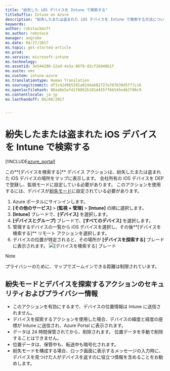 ```yaml
---
title: "紛失した iOS デバイスを Intune で検索する"
titleSuffix: Intune on Azure
description: "紛失したまたは盗まれた iOS デバイスを Intune で検索する方法について説明します。&quot;"
keywords: 
author: robstackmsft
ms.author: robstack
manager: angrobe
ms.date: 04/27/2017
ms.topic: get-started-article
ms.prod: 
ms.service: microsoft-intune
ms.technology: 
ms.assetid: 3e544286-12ad-4a3a-86f8-d2cf16940b1f
ms.suite: ems
ms.custom: intune-azure
ms.translationtype: Human Translation
ms.sourcegitcommit: df3c42d8b52d1a01ddab82727e707639d5f77c16
ms.openlocfilehash: 80aa0e5afd1f8862b181d455ff6b545e462f90c9
ms.contentlocale: ja-jp
ms.lasthandoff: 06/08/2017


---
```


# <a name="locate-lost-or-stolen-ios-devices-with-intune"></a>紛失したまたは盗まれた iOS デバイスを Intune で検索する


[!INCLUDE[azure_portal](./includes/azure_portal.md)]

この**[デバイスを検索する]** デバイス アクションは、紛失したまたは盗まれた iOS デバイスの場所をマップに表示します。 会社所有の iOS デバイスを DEP で登録し、監視モードに設定している必要があります。 このアクションを使用するには、デバイスが[紛失モード](/intune-azure/manage-devices/lost-mode.md)に設定されている必要があります。

1. Azure ポータルにサインインします。
2. **[その他のサービス]** > **[監視 + 管理]** > **[Intune]** の順に選択します。
3. **[Intune]** ブレードで、**[デバイス]** を選択します。
4. **[デバイスとグループ]** ブレードで、**[すべてのデバイス]** を選択します。
5. 管理するデバイスの一覧から iOS デバイスを選択し、その後**[デバイスを検索する]** リモート アクションを選択します。
6. デバイスの位置が特定されると、その場所が **[デバイスを探索する]** ブレードに表示されます。
    ![[デバイスを検索する] ブレード](./media/locate-device.png)

>[!NOTE]
>プライバシーのために、マップでズームインできる距離は制限されています。

## <a name="security-and-privacy-information-for-the-lost-mode-and-locate-device-actions"></a>紛失モードとデバイスを探索するアクションのセキュリティおよびプライバシー情報
- このアクションを有効にするまで、デバイスの位置情報は Intune に送信されません。
- デバイスを探索するアクションを使用した場合、デバイスの緯度と経度の座標が Intune に送信され、Azure Portal に表示されます。
- データは 24 時間保管されてから、削除されます。 位置データを手動で削除することはできません。
- 位置データは、保管中も、転送中も暗号化されます。
- 紛失モードを構成する場合、ロック画面に表示するメッセージの入力時に、デバイスを見つけた人がデバイスを返すのに役立つ情報を含めることをお勧めします。

